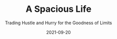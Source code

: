---
date: 2021-09-20
dateYear: 2021
isbn: 9780830847389
title: A Spacious Life
subtitle: Trading Hustle and Hurry for the Goodness of Limits
description: "Society constantly tells us to follow our dreams and live our best lives. But contrary to what we've been told, the good life we crave is not accomplished through limitless possibilities or even hustle and hurry—it can only be found in the confines of God's loving limits. Inviting us to discover a better way, Ashley Hales shows us a spacious life filled with purpose, joy, and rest."
cover: cover-a-spacious-life.jpeg
coverGoogle: https://books.google.com/books/content?id=VBUjEAAAQBAJ&printsec=frontcover&img=1&zoom=1&source=gbs_api
pageCount: 168
authors: Ashley Hales
publishers: InterVarsity Press
published: 2021-09-14
publishedYear: 2021
shelves:
- non-fiction
- faith
---